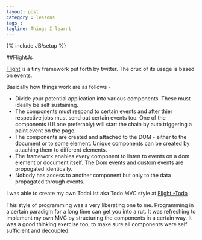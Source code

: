 ```yaml
---
layout: post
category : lessons
tags :
tagline: Things I learnt
---
```


{% include JB/setup %}

##FlightJs

[Flight](http://twitter.github.io/flight/) is a tiny framework put forth by twitter. The crux of its usage is based on events.  

Basically how things work are as follows - 
- Divide your potential application into various components. These must ideally be self sustaining.
- The components must respond to certain events and after thier respective jobs must send out certain events too. One of the components (UI one preferably) will start the chain by auto triggering a paint event on the page.  
- The components are created and attached to the DOM - either to the document or to some element. Unique components can be created by attaching them to different elements.  
- The framework enables every component to listen to events on a dom element or document itself. The Dom events and custom events are propogated identically.
- Nobody has access to another component but only to the data propagated through events.  

I was able to create my own TodoList aka Todo MVC style at [Flight -Todo](https://github.com/pksjce/pksjce.github.com)  

This style of programming was a very liberating one to me. Programming in a certain paradigm for a long time can get you into a rut. It was refreshing to implement my own MVC by structuring the components in a certain way. It was a good thinking exercise too, to make sure all components were self sufficient and decoupled.